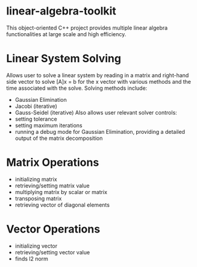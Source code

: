 # linear-algebra-toolkit
This object-oriented C++ project provides multiple linear algebra functionalities at large scale and high efficiency. 

# Linear System Solving 
Allows user to solve a linear system by reading in a matrix and right-hand side vector to solve [A]x = b for the x vector with various methods and the time associated with the solve. 
Solving methods include: 
- Gaussian Elimination
- Jacobi (iterative)
- Gauss-Seidel (iterative)
Also allows user relevant solver controls: 
- setting tolerance
- setting maximum iterations
- running a debug mode for Gaussian Elimination, providing a detailed output of the matrix decomposition

# Matrix Operations 
- initializing matrix
- retrieving/setting matrix value
- multiplying matrix by scalar or matrix
- transposing matrix
- retrieving vector of diagonal elements

# Vector Operations
- initializing vector
- retrieving/setting vector value
- finds l2 norm
